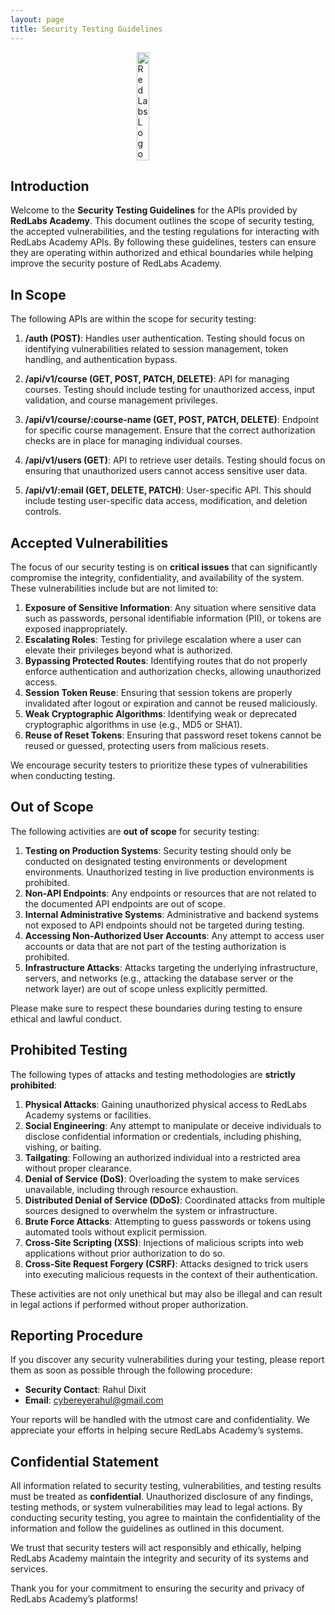 ```yaml
---
layout: page
title: Security Testing Guidelines
---
```


<style>
    .image-container {
        display: flex;
        align-items: center;
        justify-content: center;
    }
    .transparent-image {
        width: 20%;
        background: none;
    }
</style>

<div class="image-container">
    <img src="/img/Logo.png" alt="RedLabs Logo" class="transparent-image" />
</div>

## Introduction

Welcome to the **Security Testing Guidelines** for the APIs provided by **RedLabs Academy**. This document outlines the scope of security testing, the accepted vulnerabilities, and the testing regulations for interacting with RedLabs Academy APIs. By following these guidelines, testers can ensure they are operating within authorized and ethical boundaries while helping improve the security posture of RedLabs Academy.

## In Scope

The following APIs are within the scope for security testing:

1. **/auth (POST)**: Handles user authentication. Testing should focus on identifying vulnerabilities related to session management, token handling, and authentication bypass.

2. **/api/v1/course (GET, POST, PATCH, DELETE)**: API for managing courses. Testing should include testing for unauthorized access, input validation, and course management privileges.

3. **/api/v1/course/:course-name (GET, POST, PATCH, DELETE)**: Endpoint for specific course management. Ensure that the correct authorization checks are in place for managing individual courses.

4. **/api/v1/users (GET)**: API to retrieve user details. Testing should focus on ensuring that unauthorized users cannot access sensitive user data.

5. **/api/v1/:email (GET, DELETE, PATCH)**: User-specific API. This should include testing user-specific data access, modification, and deletion controls.

## Accepted Vulnerabilities

The focus of our security testing is on **critical issues** that can significantly compromise the integrity, confidentiality, and availability of the system. These vulnerabilities include but are not limited to:

1. **Exposure of Sensitive Information**: Any situation where sensitive data such as passwords, personal identifiable information (PII), or tokens are exposed inappropriately.
2. **Escalating Roles**: Testing for privilege escalation where a user can elevate their privileges beyond what is authorized.
3. **Bypassing Protected Routes**: Identifying routes that do not properly enforce authentication and authorization checks, allowing unauthorized access.
4. **Session Token Reuse**: Ensuring that session tokens are properly invalidated after logout or expiration and cannot be reused maliciously.
5. **Weak Cryptographic Algorithms**: Identifying weak or deprecated cryptographic algorithms in use (e.g., MD5 or SHA1).
6. **Reuse of Reset Tokens**: Ensuring that password reset tokens cannot be reused or guessed, protecting users from malicious resets.

We encourage security testers to prioritize these types of vulnerabilities when conducting testing.

## Out of Scope

The following activities are **out of scope** for security testing:

1. **Testing on Production Systems**: Security testing should only be conducted on designated testing environments or development environments. Unauthorized testing in live production environments is prohibited.
2. **Non-API Endpoints**: Any endpoints or resources that are not related to the documented API endpoints are out of scope.
3. **Internal Administrative Systems**: Administrative and backend systems not exposed to API endpoints should not be targeted during testing.
4. **Accessing Non-Authorized User Accounts**: Any attempt to access user accounts or data that are not part of the testing authorization is prohibited.
5. **Infrastructure Attacks**: Attacks targeting the underlying infrastructure, servers, and networks (e.g., attacking the database server or the network layer) are out of scope unless explicitly permitted.

Please make sure to respect these boundaries during testing to ensure ethical and lawful conduct.

## Prohibited Testing

The following types of attacks and testing methodologies are **strictly prohibited**:

1. **Physical Attacks**: Gaining unauthorized physical access to RedLabs Academy systems or facilities.
2. **Social Engineering**: Any attempt to manipulate or deceive individuals to disclose confidential information or credentials, including phishing, vishing, or baiting.
3. **Tailgating**: Following an authorized individual into a restricted area without proper clearance.
4. **Denial of Service (DoS)**: Overloading the system to make services unavailable, including through resource exhaustion.
5. **Distributed Denial of Service (DDoS)**: Coordinated attacks from multiple sources designed to overwhelm the system or infrastructure.
6. **Brute Force Attacks**: Attempting to guess passwords or tokens using automated tools without explicit permission.
7. **Cross-Site Scripting (XSS)**: Injections of malicious scripts into web applications without prior authorization to do so.
8. **Cross-Site Request Forgery (CSRF)**: Attacks designed to trick users into executing malicious requests in the context of their authentication.

These activities are not only unethical but may also be illegal and can result in legal actions if performed without proper authorization.

## Reporting Procedure

If you discover any security vulnerabilities during your testing, please report them as soon as possible through the following procedure:

- **Security Contact**: Rahul Dixit
- **Email**: [cybereyerahul@gmail.com](mailto:cybereyerahul@gmail.com)

Your reports will be handled with the utmost care and confidentiality. We appreciate your efforts in helping secure RedLabs Academy’s systems.

## Confidential Statement

All information related to security testing, vulnerabilities, and testing results must be treated as **confidential**. Unauthorized disclosure of any findings, testing methods, or system vulnerabilities may lead to legal actions. By conducting security testing, you agree to maintain the confidentiality of the information and follow the guidelines as outlined in this document.

We trust that security testers will act responsibly and ethically, helping RedLabs Academy maintain the integrity and security of its systems and services.

Thank you for your commitment to ensuring the security and privacy of RedLabs Academy’s platforms!
